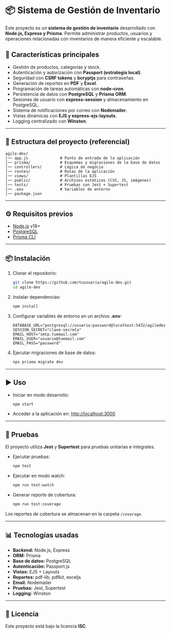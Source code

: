 # 📦 Sistema de Gestión de Inventario

Este proyecto es un **sistema de gestión de inventario** desarrollado con **Node.js, Express y Prisma**. Permite administrar productos, usuarios y operaciones relacionadas con inventarios de manera eficiente y escalable.  

## 🚀 Características principales

- Gestión de productos, categorías y stock.  
- Autenticación y autorización con **Passport (estrategia local)**.  
- Seguridad con **CSRF tokens** y **bcryptjs** para contraseñas.  
- Generación de reportes en **PDF** y **Excel**.  
- Programación de tareas automáticas con **node-cron**.  
- Persistencia de datos con **PostgreSQL** y **Prisma ORM**.  
- Sesiones de usuario con **express-session** y almacenamiento en PostgreSQL.  
- Sistema de notificaciones por correo con **Nodemailer**.  
- Vistas dinámicas con **EJS y express-ejs-layouts**.  
- Logging centralizado con **Winston**.  

---

## 📂 Estructura del proyecto (referencial)

```
agile-dev/
│── app.js              # Punto de entrada de la aplicación
│── prisma/             # Esquemas y migraciones de la base de datos
│── controllers/        # Lógica de negocio
│── routes/             # Rutas de la aplicación
│── views/              # Plantillas EJS
│── public/             # Archivos estáticos (CSS, JS, imágenes)
│── tests/              # Pruebas con Jest + Supertest
│── .env                # Variables de entorno
│── package.json
```

---

## ⚙️ Requisitos previos

- [Node.js](https://nodejs.org/) v18+  
- [PostgreSQL](https://www.postgresql.org/)  
- [Prisma CLI](https://www.prisma.io/docs/getting-started)  

---

## 📦 Instalación

1. Clonar el repositorio:

   ```bash
   git clone https://github.com/tuusuario/agile-dev.git
   cd agile-dev
   ```

2. Instalar dependencias:

   ```bash
   npm install
   ```

3. Configurar variables de entorno en un archivo **.env**:

   ```env
   DATABASE_URL="postgresql://usuario:password@localhost:5432/agiledev"
   SESSION_SECRET="clave-secreta"
   EMAIL_HOST="smtp.tuemail.com"
   EMAIL_USER="usuario@tuemail.com"
   EMAIL_PASS="password"
   ```

4. Ejecutar migraciones de base de datos:

   ```bash
   npx prisma migrate dev
   ```

---

## ▶️ Uso

- Iniciar en modo desarrollo:

  ```bash
  npm start
  ```

- Acceder a la aplicación en: [http://localhost:3000](http://localhost:3000)

---

## 🧪 Pruebas

El proyecto utiliza **Jest** y **Supertest** para pruebas unitarias e integrales.

- Ejecutar pruebas:

  ```bash
  npm test
  ```

- Ejecutar en modo watch:

  ```bash
  npm run test:watch
  ```

- Generar reporte de cobertura:

  ```bash
  npm run test:coverage
  ```

Los reportes de cobertura se almacenan en la carpeta `/coverage`.

---

## 📊 Tecnologías usadas

- **Backend:** Node.js, Express  
- **ORM:** Prisma  
- **Base de datos:** PostgreSQL  
- **Autenticación:** Passport.js  
- **Vistas:** EJS + Layouts  
- **Reportes:** pdf-lib, pdfkit, exceljs  
- **Email:** Nodemailer  
- **Pruebas:** Jest, Supertest  
- **Logging:** Winston  

---

## 📄 Licencia

Este proyecto está bajo la licencia **ISC**.  
